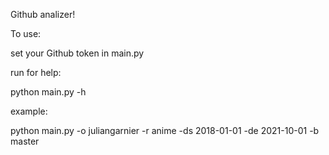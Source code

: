 Github analizer!

To use:

set your Github token in main.py

run for help:

python main.py -h

example:

python main.py -o juliangarnier -r anime -ds 2018-01-01 -de 2021-10-01 -b master

